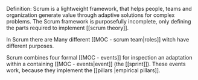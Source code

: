 Definition:
Scrum is a lightweight framework, that helps people, teams and organization generate value through adaptive solutions for complex problems. The Scrum framework is purposefully incomplete, only defining the parts required to implement [[scrum theory]].

In Scrum there are Many different [[MOC - scrum team|roles]] witch have different purposes.

Scrum combines four formal [[MOC - events]] for inspection an adaptation within a containing [[MOC - events|event]] (the [[sprint]]).
These events work, because they implement the [[pillars |empirical pillars]].
